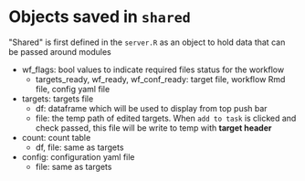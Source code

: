 # Objects saved in `shared`

"Shared" is first defined in the `server.R` as an object to hold data that can
be passed around modules

- wf_flags: bool values to indicate required files status for the workflow
    - targets_ready, wf_ready, wf_conf_ready: target file, workflow Rmd file, config yaml file
- targets: targets file
    - df: dataframe which will be used to display from top push bar
    - file: the temp path of edited targets. When `add to task` is clicked and 
    check passed, this file will be write to temp with **target header**
- count: count table
    - df, file: same as targets
- config: configuration yaml file
    - file: same as targets
